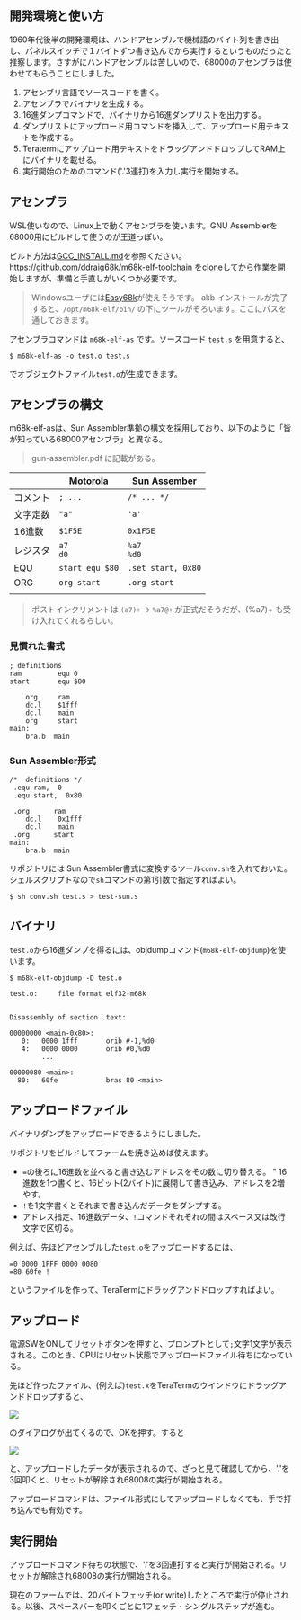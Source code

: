 ## 開発環境と使い方

1960年代後半の開発環境は、ハンドアセンブルで機械語のバイト列を書き出し、パネルスイッチで１バイトずつ書き込んでから実行するというものだったと推察します。さすがにハンドアセンブルは苦しいので、68000のアセンブラは使わせてもらうことにしました。
1. アセンブリ言語でソースコードを書く。
2. アセンブラでバイナリを生成する。
3. 16進ダンプコマンドで、バイナリから16進ダンプリストを出力する。
4. ダンプリストにアップロード用コマンドを挿入して、アップロード用テキストを作成する。
5. Teratermにアップロード用テキストをドラッグアンドドロップしてRAM上にバイナリを載せる。
6. 実行開始のためのコマンド('.'3連打)を入力し実行を開始する。

## アセンブラ

WSL使いなので、Linux上で動くアセンブラを使います。GNU Assemblerを68000用にビルドして使うのが王道っぽい。

ビルド方法は[GCC_INSTALL.md](GCC_INSTALL.md)を参照ください。https://github.com/ddraig68k/m68k-elf-toolchain をcloneしてから作業を開始しますが、準備と手直しがいくつか必要です。

> Windowsユーザには[Easy68k](http://www.easy68k.com/)が使えそうです。
akb
インストールが完了すると、`/opt/m68k-elf/bin/` の下にツールがそろいます。ここにパスを通しておきます。

アセンブラコマンドは `m68k-elf-as` です。ソースコード `test.s` を用意すると、
```
$ m68k-elf-as -o test.o test.s
```
でオブジェクトファイル`test.o`が生成できます。

## アセンブラの構文

m68k-elf-asは、Sun Assembler準拠の構文を採用しており、以下のように「皆が知っている68000アセンブラ」と異なる。

> gun-assembler.pdf に記載がある。

||Motorola|Sun Assember|
|--|--|--|
|コメント|`; ...`|`/* ... */`|
|文字定数|`"a"`|`'a'`
|16進数|`$1F5E`|`0x1F5E`
|レジスタ|`a7`<br>`d0`|`%a7`<br>`%d0`
|EQU|`start equ $80`|`.set start, 0x80`
|ORG|`org start`|`.org start`
||||

> ポストインクリメントは `(a7)+` -> `%a7@+` が正式だそうだが、(%a7)+ も受け入れてくれるらしい。

### 見慣れた書式
```
; definitions
ram         equ 0
start       equ $80

    org     ram
    dc.l    $1fff
    dc.l    main
    org     start
main:
    bra.b  main
```
### Sun Assembler形式
```
/*  definitions */
 .equ ram,  0
 .equ start,  0x80

 .org      ram
    dc.l    0x1fff
    dc.l    main
 .org      start
main:
    bra.b  main
```
リポジトリには Sun Assembler書式に変換するツール`conv.sh`を入れておいた。シェルスクリプトなので`sh`コマンドの第1引数で指定すればよい。
```
$ sh conv.sh test.s > test-sun.s
```
## バイナリ

`test.o`から16進ダンプを得るには、objdumpコマンド(`m68k-elf-objdump`)を使います。
```
$ m68k-elf-objdump -D test.o

test.o:     file format elf32-m68k


Disassembly of section .text:

00000000 <main-0x80>:
   0:   0000 1fff       orib #-1,%d0
   4:   0000 0000       orib #0,%d0
        ...

00000080 <main>:
  80:   60fe            bras 80 <main>
```
## アップロードファイル
バイナリダンプをアップロードできるようにしました。

リポジトリをビルドしてファームを焼き込めば使えます。

* `=`の後ろに16進数を並べると書き込むアドレスをその数に切り替える。
" 16進数を1つ書くと、16ビット(2バイト)に展開して書き込み、アドレスを2増やす。
* `!`を1文字書くとそれまで書き込んだデータをダンプする。
* アドレス指定、16進数データ、`!`コマンドそれぞれの間はスペース又は改行文字で区切る。

例えば、先ほどアセンブルした`test.o`をアップロードするには、
```
=0 0000 1FFF 0000 0080
=80 60fe !
```
というファイルを作って、TeraTermにドラッグアンドドロップすればよい。
## アップロード

電源SWをONしてリセットボタンを押すと、プロンプトとして`;`文字1文字が表示される。このとき、CPUはリセット状態でアップロードファイル待ちになっている。

先ほど作ったファイル、(例えば)`test.x`をTeraTermのウインドウにドラッグアンドドロップすると、

![](img/01-12-upload-source01.png)

のダイアログが出てくるので、OKを押す。すると

![](img/01-13-upload-binary02.png)

と、アップロードしたデータが表示されるので、ざっと見て確認してから、'.'を3回叩くと、リセットが解除され68008の実行が開始される。

アップロードコマンドは、ファイル形式にしてアップロードしなくても、手で打ち込んでも有効です。

## 実行開始

アップロードコマンド待ちの状態で、'.'を3回連打すると実行が開始される。リセットが解除され68008の実行が開始される。

現在のファームでは、20バイトフェッチ(or write)したところで実行が停止される。以後、スペースバーを叩くごとに1フェッチ・シングルステップが進む。




